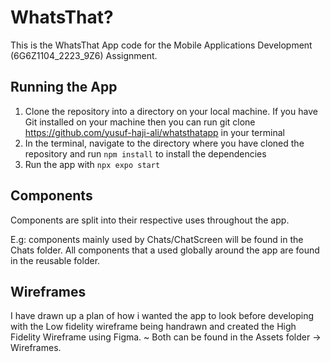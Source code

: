 # WhatsThat?

This is the WhatsThat App code for the Mobile Applications Development (6G6Z1104_2223_9Z6) Assignment.

## Running the App

1. Clone the repository into a directory on your local machine. If you have Git installed on your machine then you can run git clone https://github.com/yusuf-haji-ali/whatsthatapp in your terminal
2. In the terminal, navigate to the directory where you have cloned the repository and run `npm install` to install the dependencies
3. Run the app with `npx expo start`

## Components

Components are split into their respective uses throughout the app.

E.g: components mainly used by Chats/ChatScreen will be found in the Chats folder. All components that a used globally around the app are found in the reusable folder.

## Wireframes

I have drawn up a plan of how i wanted the app to look before developing with the Low fidelity wireframe being handrawn and created the High Fidelity Wireframe using Figma.
~ Both can be found in the Assets folder -> Wireframes.
